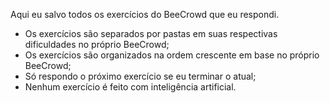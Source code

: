 Aqui eu salvo todos os exercícios do BeeCrowd que eu respondi.

- Os exercícios são separados por pastas em suas respectivas dificuldades no próprio BeeCrowd;
- Os exercícios são organizados na ordem crescente em base no próprio BeeCrowd;
- Só respondo o próximo exercício se eu terminar o atual;
- Nenhum exercício é feito com inteligência artificial.

